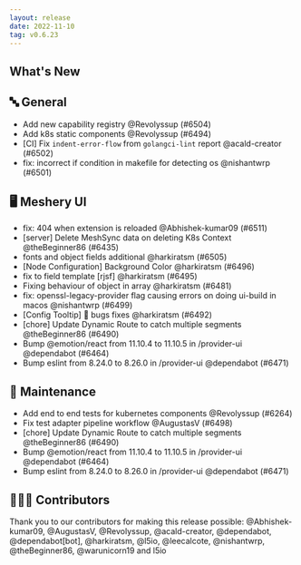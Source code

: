 ```yaml
---
layout: release
date: 2022-11-10
tag: v0.6.23
---
```


## What's New
## 🔤 General
- Add new capability registry @Revolyssup (#6504)
- Add k8s static components @Revolyssup (#6494)
- [CI] Fix `indent-error-flow` from `golangci-lint` report @acald-creator (#6502)
- fix: incorrect if condition in makefile for detecting os @nishantwrp (#6501)

## 🖥 Meshery UI

- fix: 404 when extension is reloaded @Abhishek-kumar09 (#6511)
- [server] Delete MeshSync data on deleting K8s Context @theBeginner86 (#6435)
- fonts and object fields additional @harkiratsm (#6505)
- [Node Configuration] Background Color @harkiratsm (#6496)
- fix to field template [rjsf] @harkiratsm (#6495)
- Fixing behaviour of object in array @harkiratsm (#6481)
- fix: openssl-legacy-provider flag causing errors on doing ui-build in macos @nishantwrp (#6499)
- [Config Tooltip] 🐛 bugs fixes  @harkiratsm (#6492)
- [chore] Update Dynamic Route to catch multiple segments @theBeginner86 (#6490)
- Bump @emotion/react from 11.10.4 to 11.10.5 in /provider-ui @dependabot (#6464)
- Bump eslint from 8.24.0 to 8.26.0 in /provider-ui @dependabot (#6471)

## 🧰 Maintenance

- Add end to end tests for kubernetes components @Revolyssup (#6264)
- Fix test adapter pipeline workflow @AugustasV (#6498)
- [chore] Update Dynamic Route to catch multiple segments @theBeginner86 (#6490)
- Bump @emotion/react from 11.10.4 to 11.10.5 in /provider-ui @dependabot (#6464)
- Bump eslint from 8.24.0 to 8.26.0 in /provider-ui @dependabot (#6471)

## 👨🏽‍💻 Contributors

Thank you to our contributors for making this release possible:
@Abhishek-kumar09, @AugustasV, @Revolyssup, @acald-creator, @dependabot, @dependabot[bot], @harkiratsm, @l5io, @leecalcote, @nishantwrp, @theBeginner86, @warunicorn19 and l5io
